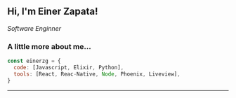 <h2> Hi, I'm Einer Zapata!</h2>
<p><em>Software Enginner</em></p>


### A little more about me...  

```javascript
const einerzg = {
  code: [Javascript, Elixir, Python],
  tools: [React, Reac-Native, Node, Phoenix, Liveview],
}
```

---
